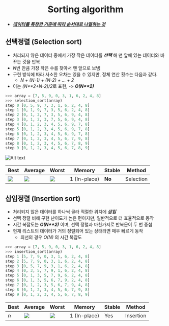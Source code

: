 <h1 align="center">Sorting algorithm</h1>
<p align="center">

- <u>**_데이터를 특정한 기준에 따라 순서대로 나열하는 것_**</u>




## 선택정렬 (Selection sort)

- 처리되지 않은 데이터 중에서 가장 작은 데이터를 **_선택_** 해 맨 앞에 있는 데이터와 바꾸는 것을 반복
- *N*번 만큼 가장 작은 수를 찾아서 맨 앞으로 보냄
- 구현 방식에 따라 사소한 오차는 있을 수 있지만, 정체 연산 횟수는 다음과 같다.
    - *N + (N-1) + (N-2) + ... + 2*
- 이는 *(N\*\*2+N-2)/2*로 표현, -> **_O(N\*\*2)_**

```python
>>> array = [7, 5, 9, 0, 3, 1, 6, 2, 4, 8]
>>> selection_sort(array)
step 0 [0, 5, 9, 7, 3, 1, 6, 2, 4, 8]
step 1 [0, 1, 9, 7, 3, 5, 6, 2, 4, 8]
step 2 [0, 1, 2, 7, 3, 5, 6, 9, 4, 8]
step 3 [0, 1, 2, 3, 7, 5, 6, 9, 4, 8]
step 4 [0, 1, 2, 3, 4, 5, 6, 9, 7, 8]
step 5 [0, 1, 2, 3, 4, 5, 6, 9, 7, 8]
step 6 [0, 1, 2, 3, 4, 5, 6, 9, 7, 8]
step 7 [0, 1, 2, 3, 4, 5, 6, 7, 9, 8]
step 8 [0, 1, 2, 3, 4, 5, 6, 7, 8, 9]
step 9 [0, 1, 2, 3, 4, 5, 6, 7, 8, 9]
```
![Alt text](/img/selection_sort.png)

| Best | Average | Worst | Memory | Stable | Method     |
| ---- | ------- | ----- | ----------------- | ------ | ---------- |
| <img src="https://wikimedia.org/api/rest_v1/media/math/render/svg/ac9810bbdafe4a6a8061338db0f74e25b7952620">  | <img src="https://wikimedia.org/api/rest_v1/media/math/render/svg/ac9810bbdafe4a6a8061338db0f74e25b7952620">   | <img src="https://wikimedia.org/api/rest_v1/media/math/render/svg/ac9810bbdafe4a6a8061338db0f74e25b7952620"> | 1 (In-place)      | **No**    | Selection |


## 삽입정렬 (Insertion sort)

- 처리되지 않은 데이터를 하나씩 골라 적절한 위치에 **_삽입_**
- 선택 정렬 비해 구현 난이도가 높은 편이지만, 일반적으로 더 효율적으로 동작
- 시간 복잡도는 **_O(N\*\*2)_** 이며, 선택 정렬과 마찬가지로 반복문이 두 번 중첩
- 현재 리스트의 데이터가 거의 정렬되어 있는 상태라면 매우 빠르게 동작
    - 최선의 경우 *O(N)* 의 시간 복잡도

```python
>>> array = [7, 5, 9, 0, 3, 1, 6, 2, 4, 8]
>>> insertion_sort(array)
step 1 [5, 7, 9, 0, 3, 1, 6, 2, 4, 8]
step 2 [5, 7, 9, 0, 3, 1, 6, 2, 4, 8]
step 3 [0, 5, 7, 9, 3, 1, 6, 2, 4, 8]
step 4 [0, 3, 5, 7, 9, 1, 6, 2, 4, 8]
step 5 [0, 1, 3, 5, 7, 9, 6, 2, 4, 8]
step 6 [0, 1, 3, 5, 6, 7, 9, 2, 4, 8]
step 7 [0, 1, 2, 3, 5, 6, 7, 9, 4, 8]
step 8 [0, 1, 2, 3, 4, 5, 6, 7, 9, 8]
step 9 [0, 1, 2, 3, 4, 5, 6, 7, 8, 9]
```

| Best | Average | Worst | Memory | Stable | Method     |
| ---- | ------- | ----- | ----------------- | ------ | ---------- |
| <i>n</i> | <img src="https://wikimedia.org/api/rest_v1/media/math/render/svg/ac9810bbdafe4a6a8061338db0f74e25b7952620">   | <img src="https://wikimedia.org/api/rest_v1/media/math/render/svg/ac9810bbdafe4a6a8061338db0f74e25b7952620"> | 1 (In-place)      | Yes    | Insertion |






